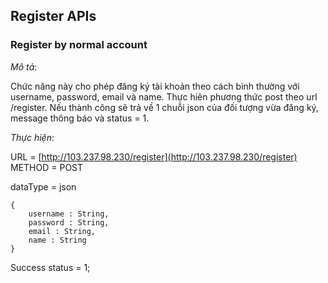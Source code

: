 ## Register APIs

### Register by normal account

*Mô tả*: 

Chức năng này cho phép đăng ký tài khoản theo cách bình thường với username, password, email và name. Thực hiên phương thức post theo url /register. Nếu thành công sẽ trả về 1 chuỗi json của đối tượng vừa đăng ký, message thông báo và status = 1.

*Thực hiện*:

URL = [http://103.237.98.230/register](http://103.237.98.230/register)
METHOD = POST

dataType = json
```
{
	username : String,
	password : String,
	email : String,
	name : String
}
```
Success
status = 1;



